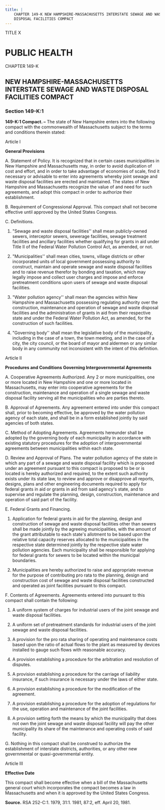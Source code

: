 ```yaml
---
title: |
    CHAPTER 149-K NEW HAMPSHIRE-MASSACHUSETTS INTERSTATE SEWAGE AND WASTE
    DISPOSAL FACILITIES COMPACT
---
```


TITLE X
                                             
PUBLIC HEALTH
=============

CHAPTER 149-K
                                             
NEW HAMPSHIRE-MASSACHUSETTS INTERSTATE SEWAGE AND WASTE DISPOSAL FACILITIES COMPACT
-----------------------------------------------------------------------------------

### Section 149-K:1

 **149-K:1 Compact. –** The state of New Hampshire enters into the
following compact with the commonwealth of Massachusetts subject to the
terms and conditions therein stated:

Article I

**General Provisions**


                                             
 A. Statement of Policy. It is recognized that in certain cases
municipalities in New Hampshire and Massachusetts may, in order to avoid
duplication of cost and effort, and in order to take advantage of
economies of scale, find it necessary or advisable to enter into
agreements whereby joint sewage and waste disposal facilities are
erected and maintained. The states of New Hampshire and Massachusetts
recognize the value of and need for such agreements, and adopt this
compact in order to authorize their establishment.
                                             
 B. Requirement of Congressional Approval. This compact shall not
become effective until approved by the United States Congress.
                                             
 C. Definitions.
                                             
 1. "Sewage and waste disposal facilities'' shall mean
publicly-owned sewers, interceptor sewers, sewerage facilities, sewage
treatment facilities and ancillary facilities whether qualifying for
grants in aid under Title II of the Federal Water Pollution Control Act,
as amended, or not.
                                             
 2. "Municipalities'' shall mean cities, towns, village districts
or other incorporated units of local government possessing authority to
construct, maintain and operate sewage and waste disposal facilities and
to raise revenue therefor by bonding and taxation, which may legally
impose and collect user charges and impose and enforce pretreatment
conditions upon users of sewage and waste disposal facilities.
                                             
 3. "Water pollution agency'' shall mean the agencies within New
Hampshire and Massachusetts possessing regulating authority over the
construction, maintenance and operation of sewage and waste disposal
facilities and the administration of grants in aid from their respective
state and under the Federal Water Pollution Act, as amended, for the
construction of such facilities.
                                             
 4. "Governing body'' shall mean the legislative body of the
municipality, including in the case of a town, the town meeting, and in
the case of a city, the city council, or the board of mayor and aldermen
or any similar body in any community not inconsistent with the intent of
this definition.

Article II

**Procedures and Conditions Governing Intergovernmental Agreements**


                                             
 A. Cooperative Agreements Authorized. Any 2 or more municipalities,
one or more located in New Hampshire and one or more located in
Massachusetts, may enter into cooperative agreements for the
construction, maintenance and operation of a single sewage and waste
disposal facility serving all the municipalities who are parties
thereto.
                                             
 B. Approval of Agreements. Any agreement entered into under this
compact shall, prior to becoming effective, be approved by the water
pollution agency of each state, and shall be in a form established
jointly by said agencies of both states.
                                             
 C. Method of Adopting Agreements. Agreements hereunder shall be
adopted by the governing body of each municipality in accordance with
existing statutory procedures for the adoption of intergovernmental
agreements between municipalities within each state.
                                             
 D. Review and Approval of Plans. The water pollution agency of the
state in which any part of a sewage and waste disposal facility which is
proposed under an agreement pursuant to this compact is proposed to be
or is located is hereby authorized and required, to the extent such
authority exists under its state law, to review and approve or
disapprove all reports, designs, plans and other engineering documents
required to apply for federal grants in aid or grants in aid from said
agency's state, and to supervise and regulate the planning, design,
construction, maintenance and operation of said part of the facility.
                                             
 E. Federal Grants and Financing.
                                             
 1. Application for federal grants in aid for the planning, design
and construction of sewage and waste disposal facilities other than
sewers shall be made jointly by the agreeing municipalities, with the
amount of the grant attributable to each state's allotment to be based
upon the relative total capacity reserves allocated to the
municipalities in the respective state determined jointly by the
respective state water pollution agencies. Each municipality shall be
responsible for applying for federal grants for sewers to be located
within the municipal boundaries.
                                             
 2. Municipalities are hereby authorized to raise and appropriate
revenue for the purpose of contributing pro rata to the planning, design
and construction cost of sewage and waste disposal facilities
constructed and operated as joint facilities pursuant to this compact.
                                             
 F. Contents of Agreements. Agreements entered into pursuant to this
compact shall contain the following:
                                             
 1. A uniform system of charges for industrial users of the joint
sewage and waste disposal facilities.
                                             
 2. A uniform set of pretreatment standards for industrial users
of the joint sewage and waste disposal facilities.
                                             
 3. A provision for the pro rata sharing of operating and
maintenance costs based upon the ratio of actual flows to the plant as
measured by devices installed to gauge such flows with reasonable
accuracy.
                                             
 4. A provision establishing a procedure for the arbitration and
resolution of disputes.
                                             
 5. A provision establishing a procedure for the carriage of
liability insurance, if such insurance is necessary under the laws of
either state.
                                             
 6. A provision establishing a procedure for the modification of
the agreement.
                                             
 7. A provision establishing a procedure for the adoption of
regulations for the use, operation and maintenance of the joint
facilities.
                                             
 8. A provision setting forth the means by which the municipality
that does not own the joint sewage and waste disposal facility will pay
the other municipality its share of the maintenance and operating costs
of said facility.
                                             
 G. Nothing in this compact shall be construed to authorize the
establishment of interstate districts, authorities, or any other new
governmental or quasi-governmental entity.

Article III

**Effective Date**


                                             
 This compact shall become effective when a bill of the Massachusetts
general court which incorporates the compact becomes a law in
Massachusetts and when it is approved by the United States Congress.

**Source.** RSA 252-C:1. 1979, 31:1. 1981, 87:2, eff. April 20, 1981.
